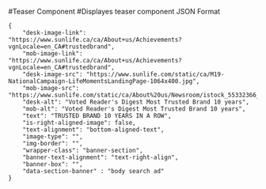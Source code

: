 #Teaser Component
#Displayes teaser component
JSON Format
```
{
    "desk-image-link": "https://www.sunlife.ca/ca/About+us/Achievements?vgnLocale=en_CA#trustedbrand",
    "mob-image-link": "https://www.sunlife.ca/ca/About+us/Achievements?vgnLocale=en_CA#trustedbrand",
    "desk-image-src": "https://www.sunlife.com/static/ca/M19-NationalCampaign-LifeMomentsLandingPage-1064x400.jpg",
    "mob-image-src": "https://www.sunlife.com/static/ca/About%20us/Newsroom/istock_55332366_thb_u_newsroom_220x220.jpg",
    "desk-alt": "Voted Reader's Digest Most Trusted Brand 10 years",
    "mob-alt": "Voted Reader's Digest Most Trusted Brand 10 years",
    "text": "TRUSTED BRAND 10 YEARS IN A ROW",
    "is-right-aligned-image": false,
    "text-alignment": "bottom-aligned-text",
    "image-type": "",
    "img-border": "",
    "wrapper-class": "banner-section",
    "banner-text-alignment": "text-right-align",
    "banner-box": "",
    "data-section-banner" : "body search ad"
}
```
<!-- "text-alignment": middle-aligned-text (if vertically middle aligned) / bottom-aligned-text (if text is placed below the image)-->
<!-- "image-type": "circular-image" & "circle-220-desktop" & "circle-150-mobile" (if circular image required. Else keep it blank) -->
<!-- "img-border": "round-border" (if border required. Else keep it blank) -->
<!-- "wrapper-class": "banner-section"/"editorial-hero-banner" (if banner, else keep it blank) -->
<!-- "banner-text-alignment": "text-left-align", "text-right-align", "text-center-align" -->
<!-- "banner-box": "white-box" (if box required. else keep blank) -->
<!-- when "wrapper-class": "banner-section" then mark  "is-right-aligned-image": false-->

<!-- /static/ca/Learn%20and%20Plan/images/nc61-getty-877023506-landing-page-534x400.jpg" -->
<!-- /static/ca/About%20us/Donations%20and%20sponsorships/my_caring_company_thb_u_220x220.png -->
<!-- /static/ca/About%20us/Donations%20and%20sponsorships/Sponsorships/toronto_raptors_logo_thb_u_sponsorships_220x220.png -->
<!-- /static/ca/About%20us/Newsroom/istock_55332366_thb_u_newsroom_220x220.jpg -->
<!-- /static/ca/M19-NationalCampaign-LifeMomentsLandingPage-1064x400.jpg -->

<!-- if border-bottom is required below banner, add 'yellow-border-bottom' in wrapper-class -->
